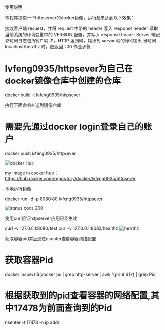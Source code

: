使用说明

本程序提供一个httpserver的docker镜像，运行起来达到以下效果：

接收客户端 request，并将 request 中带的 header 写入 response header
读取当前系统的环境变量中的 VERSION 配置，并写入 response header Server 端记录访问日志包括客户端 IP，HTTP 返回码，输出到 server 端的标准输出
当访问 localhost/healthz 时，应返回 200
作业步骤




# lvfeng0935/httpsever为自己在docker镜像仓库中创建的仓库
docker build  -t lvfeng0935/httpsever .


执行下面命令推送到镜像仓库

# 需要先通过docker login登录自己的账户
docker push lvfeng0935/httpsever

![docker Hub](https://user-images.githubusercontent.com/110708332/196046168-74b1b4f5-81c6-48d3-a4ed-c519e39e9f3c.png)

my image in docker hub：https://hub.docker.com/repository/docker/lvfeng0935/httpsever

本地运行镜像

docker run -d -p 8080:80 lvfeng0935/httpsever

![status code 200](https://user-images.githubusercontent.com/110708332/196046198-b88da257-2528-4eef-99ae-d48adf0b23de.png)

使用curl验证httpserver应用已经生效

curl -v 127.0.0.1:8080/test
curl -v 127.0.0.1:8080/healthz
![healthz](https://user-images.githubusercontent.com/110708332/196046211-e26bb8bd-f054-496f-9e5a-41c6909e906d.png)


获取容器pid并且通过nsenter查看容器网络配置

# 获取容器Pid
docker inspect $(docker ps | grep http-server | awk '{print $1}') | grep Pid
# 根据获取到的pid查看容器的网络配置,其中17478为前面查询到的Pid
nsenter -t 17478 -n ip addr
